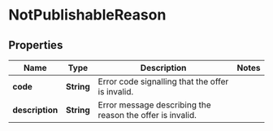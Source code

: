 # NotPublishableReason

## Properties

 Name            | Type       | Description                                               | Notes 
-----------------|------------|-----------------------------------------------------------|-------
 **code**        | **String** | Error code signalling that the offer is invalid.          |
 **description** | **String** | Error message describing the reason the offer is invalid. | 



